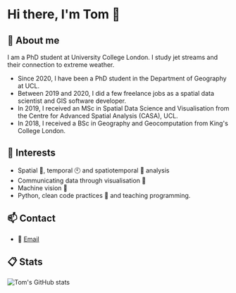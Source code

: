 # Hi there, I'm Tom 👋 

## 🌱 About me
I am a PhD student at University College London. I study jet streams and their connection to extreme weather.
- Since 2020, I have been a PhD student in the Department of Geography at UCL.
- Between 2019 and 2020, I did a few freelance jobs as a spatial data scientist and GIS software developer.
- In 2019, I received an MSc in Spatial Data Science and Visualisation from the Centre for Advanced Spatial Analysis (CASA), UCL.
- In 2018, I received a BSc in Geography and Geocomputation from King's College London.

## 📌 Interests
+ Spatial 🍏, temporal 🕙 and spatiotemporal 🎐 analysis
+ Communicating data through visualisation 📡
+ Machine vision 🎯
+ Python, clean code practices 🔨 and teaching programming.  

## 📫 Contact
+ 📧 [Email](mailto:thomasjames.keel@gmail.com)

## 📋 Stats
![Tom's GitHub stats](https://github-readme-stats.vercel.app/api?username=Thomasjkeel&show_icons=true&theme=tokyonight)
<!--![](https://raw.githubusercontent.com/Thomasjkeel/github-stats/master/generated/languages.svg#gh-dark-mode-only)-->

<!--
**Thomasjkeel/Thomasjkeel** is a ✨ _special_ ✨ repository because its `README.md` (this file) appears on your GitHub profile.

Here are some ideas to get you started:

- 🔭 I’m currently working on ...
- 🌱 I’m currently learning ...
- 👯 I’m looking to collaborate on ...
- 🤔 I’m looking for help with ...
- 💬 Ask me about ...
- 📫 How to reach me: ...
- 😄 Pronouns: ...
- ⚡ Fun fact: ...
-->
